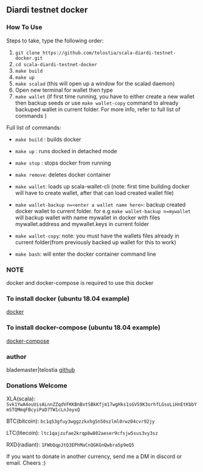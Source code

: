 ## Diardi testnet docker

### How To Use

Steps to take, type the following order:
1. ```git clone https://github.com/telostia/scala-diardi-testnet-docker.git```
2. ```cd scala-diardi-testnet-docker```
3. ```make build```
4. ```make up ```
5. ```make scalad``` (this will open up a window for the scalad daemon)
6. Open new terminal for wallet then type
7. ```make wallet``` (if first time running, you have to either create a new wallet then backup seeds or use
 ``make wallet-copy`` command to already backuped wallet in current folder. For more info, refer to full list of commands )

Full list of commands:
* ```make build``` : builds docker
* ```make up```    : runs docked in detached mode
* ```make stop```  : stops docker from running
* ```make remove```: deletes docker container

* ```make wallet```: loads up scala-wallet-cli (note: first time building docker will have to create wallet,
 after that can load created wallet file)
* ```make wallet-backup n=<enter a wallet name here>```: backup created docker wallet to current folder. 
    for e.g ```make wallet-backup n=mywallet``` will backup wallet with name mywallet in docker with files mywallet.address and mywallet.keys in current folder
* ```make wallet-copy```: note: you must have the wallets files already in current folder(from previously backed up wallet for this to work)
* ```make bash```: will enter the docker container command line


### NOTE
 docker and docker-compose is required to use this docker

### To install docker (ubuntu 18.04 example)
[docker](https://www.digitalocean.com/community/tutorials/how-to-install-and-use-docker-on-ubuntu-18-04)

### To install docker-compose (ubuntu 18.04 example)
[docker-compose](https://www.digitalocean.com/community/tutorials/how-to-install-docker-compose-on-ubuntu-18-04)

### author
blademaster|telostia
[github](https://github.com/telostia)

### Donations Welcome
XLA(scala): ```Svk1YwA4ouUisALnnZZqdVFKKBnBxtSBkKfjm17wgHks1sGVS9K3orhfLGsoLiHnEtKbbYmSTQMmqFBcyiPaD7TW1cLnJoyxQ```

BTC(bitcoin): ```bc1q53gfuy3wggzzkxhg5n50szlml0rwz04cvr92jy```

LTC(litecoin): ```ltc1qajzufae2krqp8w802aeser9cfsjw5sus3vy3sz```

RXD(radiant): ```1FWbQqpJtQ3EPhMaCnQGKGnQwbra5p9eQ5```

If you want to donate in another currency, send me a DM in discord or email. Cheers :)